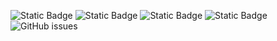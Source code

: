 ![Static Badge](https://img.shields.io/badge/blacklists-60-000000) ![Static Badge](https://img.shields.io/badge/blacklisted-3046421-cc0000) ![Static Badge](https://img.shields.io/badge/whitelisted-2242-00CC00) ![Static Badge](https://img.shields.io/badge/streaming_blacklist-28106-000000) ![GitHub issues](https://img.shields.io/github/issues/fabriziosalmi/blacklists)
